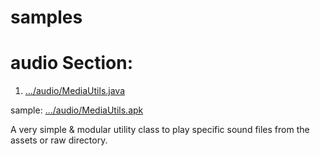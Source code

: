 # samples

# audio Section:

1. [.../audio/MediaUtils.java](https://github.com/Xstar97/samples/blob/master/audio/MediaUtils.java) 

sample: [.../audio/MediaUtils.apk](https://github.com/Xstar97/samples/blob/master/audio/MediaUtils.apk?raw=true)

A very simple & modular utility class to play specific sound files from the assets or raw directory.

